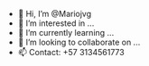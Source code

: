 - 👋 Hi, I’m @Mariojvg
- 👀 I’m interested in ...
- 🌱 I’m currently learning ...
- 💞️ I’m looking to collaborate on ...
- 📫 Contact: +57 3134561773

<!---
Mariojvg/Mariojvg is a ✨ special ✨ repository because its `README.md` (this file) appears on your GitHub profile.
You can click the Preview link to take a look at your changes.
--->
